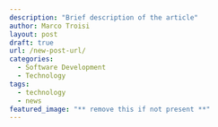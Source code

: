 ```yaml
---
description: "Brief description of the article"
author: Marco Troisi
layout: post
draft: true
url: /new-post-url/
categories:
  - Software Development
  - Technology
tags:
  - technology
  - news
featured_image: "** remove this if not present **"
---
```

